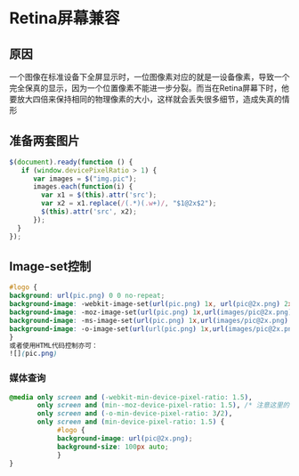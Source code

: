 # Retina屏幕兼容

## 原因

一个图像在标准设备下全屏显示时，一位图像素对应的就是一设备像素，导致一个完全保真的显示，因为一个位置像素不能进一步分裂。而当在Retina屏幕下时，他要放大四倍来保持相同的物理像素的大小，这样就会丢失很多细节，造成失真的情形

## 准备两套图片
```js
$(document).ready(function () {
   if (window.devicePixelRatio > 1) {
      var images = $("img.pic");
      images.each(function(i) {
        var x1 = $(this).attr('src');
        var x2 = x1.replace(/(.*)(.w+)/, "$1@2x$2");
        $(this).attr('src', x2);
      });
  }
});
```

## Image-set控制
```css
#logo {
background: url(pic.png) 0 0 no-repeat;
background-image: -webkit-image-set(url(pic.png) 1x, url(pic@2x.png) 2x);
background-image: -moz-image-set(url(pic.png) 1x,url(images/pic@2x.png) 2x);
background-image: -ms-image-set(url(pic.png) 1x,url(images/pic@2x.png) 2x);
background-image: -o-image-set(url(url(pic.png) 1x,url(images/pic@2x.png) 2x);
}
或者使用HTML代码控制亦可：
![](pic.png)
```

### 媒体查询
```css
@media only screen and (-webkit-min-device-pixel-ratio: 1.5),
       only screen and (min--moz-device-pixel-ratio: 1.5), /* 注意这里的写法比较特殊 */
       only screen and (-o-min-device-pixel-ratio: 3/2),
       only screen and (min-device-pixel-ratio: 1.5) {
            #logo {
            background-image: url(pic@2x.png);
            background-size: 100px auto;
            }
}
```